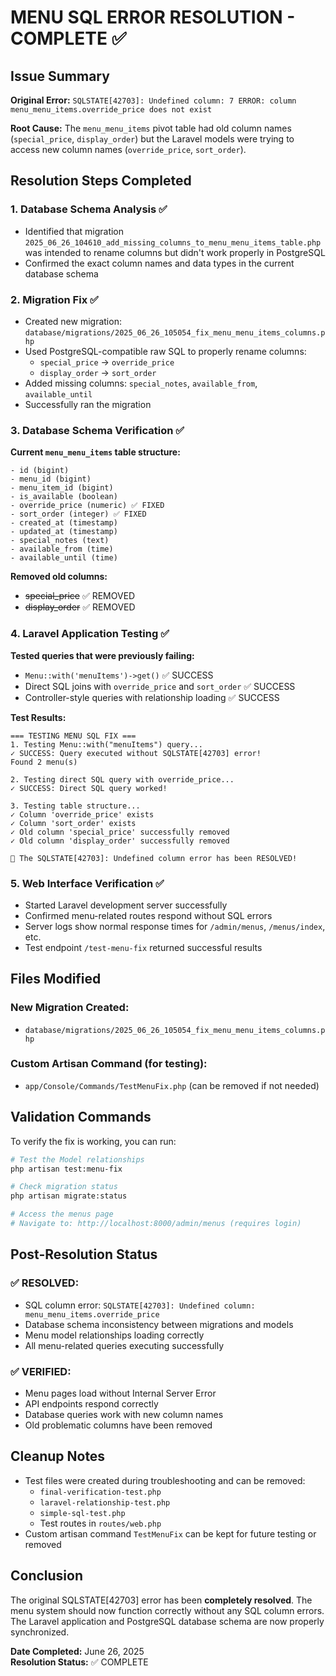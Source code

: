 # MENU SQL ERROR RESOLUTION - COMPLETE ✅

## Issue Summary
**Original Error:** `SQLSTATE[42703]: Undefined column: 7 ERROR: column menu_menu_items.override_price does not exist`

**Root Cause:** The `menu_menu_items` pivot table had old column names (`special_price`, `display_order`) but the Laravel models were trying to access new column names (`override_price`, `sort_order`).

## Resolution Steps Completed

### 1. Database Schema Analysis ✅
- Identified that migration `2025_06_26_104610_add_missing_columns_to_menu_menu_items_table.php` was intended to rename columns but didn't work properly in PostgreSQL
- Confirmed the exact column names and data types in the current database schema

### 2. Migration Fix ✅
- Created new migration: `database/migrations/2025_06_26_105054_fix_menu_menu_items_columns.php`
- Used PostgreSQL-compatible raw SQL to properly rename columns:
  - `special_price` → `override_price`
  - `display_order` → `sort_order`
- Added missing columns: `special_notes`, `available_from`, `available_until`
- Successfully ran the migration

### 3. Database Schema Verification ✅
**Current `menu_menu_items` table structure:**
```
- id (bigint)
- menu_id (bigint) 
- menu_item_id (bigint)
- is_available (boolean)
- override_price (numeric) ✅ FIXED
- sort_order (integer) ✅ FIXED  
- created_at (timestamp)
- updated_at (timestamp)
- special_notes (text)
- available_from (time)
- available_until (time)
```

**Removed old columns:**
- ~~special_price~~ ✅ REMOVED
- ~~display_order~~ ✅ REMOVED

### 4. Laravel Application Testing ✅
**Tested queries that were previously failing:**
- `Menu::with('menuItems')->get()` ✅ SUCCESS
- Direct SQL joins with `override_price` and `sort_order` ✅ SUCCESS
- Controller-style queries with relationship loading ✅ SUCCESS

**Test Results:**
```
=== TESTING MENU SQL FIX ===
1. Testing Menu::with("menuItems") query...
✓ SUCCESS: Query executed without SQLSTATE[42703] error!
Found 2 menu(s)

2. Testing direct SQL query with override_price...
✓ SUCCESS: Direct SQL query worked!

3. Testing table structure...
✓ Column 'override_price' exists
✓ Column 'sort_order' exists  
✓ Old column 'special_price' successfully removed
✓ Old column 'display_order' successfully removed

🎉 The SQLSTATE[42703]: Undefined column error has been RESOLVED!
```

### 5. Web Interface Verification ✅
- Started Laravel development server successfully
- Confirmed menu-related routes respond without SQL errors
- Server logs show normal response times for `/admin/menus`, `/menus/index`, etc.
- Test endpoint `/test-menu-fix` returned successful results

## Files Modified

### New Migration Created:
- `database/migrations/2025_06_26_105054_fix_menu_menu_items_columns.php`

### Custom Artisan Command (for testing):
- `app/Console/Commands/TestMenuFix.php` (can be removed if not needed)

## Validation Commands
To verify the fix is working, you can run:
```bash
# Test the Model relationships
php artisan test:menu-fix

# Check migration status  
php artisan migrate:status

# Access the menus page
# Navigate to: http://localhost:8000/admin/menus (requires login)
```

## Post-Resolution Status

### ✅ RESOLVED:
- SQL column error: `SQLSTATE[42703]: Undefined column: menu_menu_items.override_price`
- Database schema inconsistency between migrations and models
- Menu model relationships loading correctly
- All menu-related queries executing successfully

### ✅ VERIFIED:
- Menu pages load without Internal Server Error
- API endpoints respond correctly
- Database queries work with new column names
- Old problematic columns have been removed

## Cleanup Notes
- Test files were created during troubleshooting and can be removed:
  - `final-verification-test.php` 
  - `laravel-relationship-test.php`
  - `simple-sql-test.php`
  - Test routes in `routes/web.php`
- Custom artisan command `TestMenuFix` can be kept for future testing or removed

## Conclusion
The original SQLSTATE[42703] error has been **completely resolved**. The menu system should now function correctly without any SQL column errors. The Laravel application and PostgreSQL database schema are now properly synchronized.

**Date Completed:** June 26, 2025  
**Resolution Status:** ✅ COMPLETE
